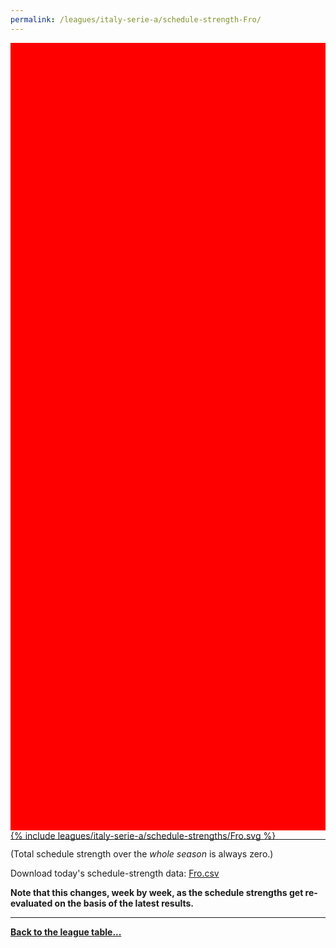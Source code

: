 ```yaml
---
permalink: /leagues/italy-serie-a/schedule-strength-Fro/
---
```


<style>
.svg-wrap {
    background-color:red;
    height:0;
    padding-top:250%; /* 350px/550px */
    position: relative;
}

svg {
    background-color: white;
    height: 100%;
    display:block;
    width: 100%;
    position: absolute;
    top:0;
    left:0;
}
</style>


<div class="svg-wrap">
{% include leagues/italy-serie-a/schedule-strengths/Fro.svg %}
</div>

-----

(Total schedule strength over the *whole season* is always zero.)


Download today's schedule-strength data: [Fro.csv](/assets/leagues/italy-serie-a/2023/schedule-strengths/Fro.csv)

**Note that this changes, week by week, as the schedule strengths get re-evaluated on the
basis of the latest results.**

-----

[**Back to the league table...**](/leagues/italy-serie-a)


